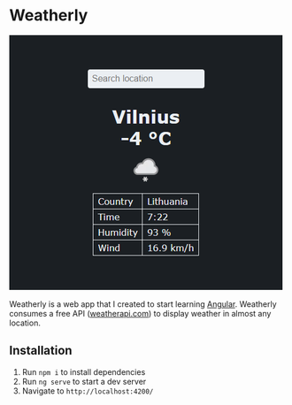 # Weatherly

<img src="demo.png" alt="demo">

Weatherly is a web app that I created to start learning [Angular](https://angular.io/). Weatherly consumes a free API ([weatherapi.com](https://www.weatherapi.com/)) to display weather in almost any location.

## Installation

1. Run `npm i` to install dependencies
2. Run `ng serve` to start a dev server
3. Navigate to `http://localhost:4200/`
